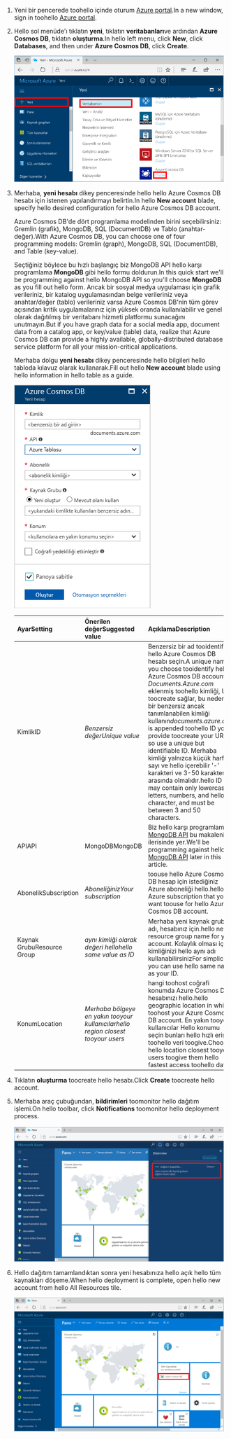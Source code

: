 1. <span data-ttu-id="8dcbe-101">Yeni bir pencerede toohello içinde oturum [Azure portal](https://portal.azure.com/).</span><span class="sxs-lookup"><span data-stu-id="8dcbe-101">In a new window, sign in toohello [Azure portal](https://portal.azure.com/).</span></span>
2. <span data-ttu-id="8dcbe-102">Hello sol menüde'ı tıklatın **yeni**, tıklatın **veritabanları**ve ardından **Azure Cosmos DB**, tıklatın **oluşturma**.</span><span class="sxs-lookup"><span data-stu-id="8dcbe-102">In hello left menu, click **New**, click **Databases**, and then under **Azure Cosmos DB**, click **Create**.</span></span>
   
   ![Merhaba daha Hizmetleri ve Azure Cosmos DB vurgulama Azure portal ekran görüntüsü](./media/cosmos-db-create-dbaccount-mongodb/create-nosql-db-databases-json-tutorial-1.png)

3. <span data-ttu-id="8dcbe-104">Merhaba, **yeni hesabı** dikey penceresinde hello hello Azure Cosmos DB hesabı için istenen yapılandırmayı belirtin.</span><span class="sxs-lookup"><span data-stu-id="8dcbe-104">In hello **New account** blade, specify hello desired configuration for hello Azure Cosmos DB account.</span></span> 

    <span data-ttu-id="8dcbe-105">Azure Cosmos DB'de dört programlama modelinden birini seçebilirsiniz: Gremlin (grafik), MongoDB, SQL (DocumentDB) ve Tablo (anahtar-değer).</span><span class="sxs-lookup"><span data-stu-id="8dcbe-105">With Azure Cosmos DB, you can choose one of four programming models: Gremlin (graph), MongoDB, SQL (DocumentDB), and Table (key-value).</span></span> 
       
    <span data-ttu-id="8dcbe-106">Seçtiğiniz böylece bu hızlı başlangıç biz MongoDB API hello karşı programlama **MongoDB** gibi hello formu doldurun.</span><span class="sxs-lookup"><span data-stu-id="8dcbe-106">In this quick start we'll be programming against hello MongoDB API so you'll choose **MongoDB** as you fill out hello form.</span></span> <span data-ttu-id="8dcbe-107">Ancak bir sosyal medya uygulaması için grafik verileriniz, bir katalog uygulamasından belge verileriniz veya anahtar/değer (tablo) verileriniz varsa Azure Cosmos DB'nin tüm görev açısından kritik uygulamalarınız için yüksek oranda kullanılabilir ve genel olarak dağıtılmış bir veritabanı hizmeti platformu sunacağını unutmayın.</span><span class="sxs-lookup"><span data-stu-id="8dcbe-107">But if you have graph data for a social media app, document data from a catalog app, or key/value (table) data, realize that Azure Cosmos DB can provide a highly available, globally-distributed database service platform for all your mission-critical applications.</span></span>

    <span data-ttu-id="8dcbe-108">Merhaba dolgu **yeni hesabı** dikey penceresinde hello bilgileri hello tabloda kılavuz olarak kullanarak.</span><span class="sxs-lookup"><span data-stu-id="8dcbe-108">Fill out hello **New account** blade using hello information in hello table as a guide.</span></span>
 
    ![Merhaba yeni Azure Cosmos DB dikey ekran görüntüsü](./media/cosmos-db-create-dbaccount-mongodb/create-nosql-db-databases-json-tutorial-2.png)
   
    <span data-ttu-id="8dcbe-110">Ayar</span><span class="sxs-lookup"><span data-stu-id="8dcbe-110">Setting</span></span>|<span data-ttu-id="8dcbe-111">Önerilen değer</span><span class="sxs-lookup"><span data-stu-id="8dcbe-111">Suggested value</span></span>|<span data-ttu-id="8dcbe-112">Açıklama</span><span class="sxs-lookup"><span data-stu-id="8dcbe-112">Description</span></span>
    ---|---|---
    <span data-ttu-id="8dcbe-113">Kimlik</span><span class="sxs-lookup"><span data-stu-id="8dcbe-113">ID</span></span>|<span data-ttu-id="8dcbe-114">*Benzersiz değer*</span><span class="sxs-lookup"><span data-stu-id="8dcbe-114">*Unique value*</span></span>|<span data-ttu-id="8dcbe-115">Benzersiz bir ad tooidentify hello Azure Cosmos DB hesabı seçin.</span><span class="sxs-lookup"><span data-stu-id="8dcbe-115">A unique name you choose tooidentify hello Azure Cosmos DB account.</span></span> <span data-ttu-id="8dcbe-116">*Documents.Azure.com* eklenmiş toohello kimliği, URI toocreate sağlar, bu nedenle bir benzersiz ancak tanımlanabilen kimliği kullanın</span><span class="sxs-lookup"><span data-stu-id="8dcbe-116">*documents.azure.com* is appended toohello ID you provide toocreate your URI, so use a unique but identifiable ID.</span></span> <span data-ttu-id="8dcbe-117">Merhaba kimliği yalnızca küçük harf, sayı ve hello içerebilir '-' karakteri ve 3-50 karakter arasında olmalıdır.</span><span class="sxs-lookup"><span data-stu-id="8dcbe-117">hello ID may contain only lowercase letters, numbers, and hello '-' character, and must be between 3 and 50 characters.</span></span>
    <span data-ttu-id="8dcbe-118">API</span><span class="sxs-lookup"><span data-stu-id="8dcbe-118">API</span></span>|<span data-ttu-id="8dcbe-119">MongoDB</span><span class="sxs-lookup"><span data-stu-id="8dcbe-119">MongoDB</span></span>|<span data-ttu-id="8dcbe-120">Biz hello karşı programlama [MongoDB API](../articles/documentdb/documentdb-protocol-mongodb.md) bu makalenin ilerisinde yer.</span><span class="sxs-lookup"><span data-stu-id="8dcbe-120">We'll be programming against hello [MongoDB API](../articles/documentdb/documentdb-protocol-mongodb.md) later in this article.</span></span>|
    <span data-ttu-id="8dcbe-121">Abonelik</span><span class="sxs-lookup"><span data-stu-id="8dcbe-121">Subscription</span></span>|<span data-ttu-id="8dcbe-122">*Aboneliğiniz*</span><span class="sxs-lookup"><span data-stu-id="8dcbe-122">*Your subscription*</span></span>|<span data-ttu-id="8dcbe-123">toouse hello Azure Cosmos DB hesap için istediğiniz Azure aboneliği hello.</span><span class="sxs-lookup"><span data-stu-id="8dcbe-123">hello Azure subscription that you want toouse for hello Azure Cosmos DB account.</span></span> 
    <span data-ttu-id="8dcbe-124">Kaynak Grubu</span><span class="sxs-lookup"><span data-stu-id="8dcbe-124">Resource Group</span></span>|<span data-ttu-id="8dcbe-125">*aynı kimliği olarak değeri hello*</span><span class="sxs-lookup"><span data-stu-id="8dcbe-125">*hello same value as ID*</span></span>|<span data-ttu-id="8dcbe-126">Merhaba yeni kaynak grubu adı, hesabınız için.</span><span class="sxs-lookup"><span data-stu-id="8dcbe-126">hello new resource group name for your account.</span></span> <span data-ttu-id="8dcbe-127">Kolaylık olması için kimliğinizi hello aynı adı kullanabilirsiniz</span><span class="sxs-lookup"><span data-stu-id="8dcbe-127">For simplicity, you can use hello same name as your ID.</span></span> 
    <span data-ttu-id="8dcbe-128">Konum</span><span class="sxs-lookup"><span data-stu-id="8dcbe-128">Location</span></span>|<span data-ttu-id="8dcbe-129">*Merhaba bölgeye en yakın tooyour kullanıcılar*</span><span class="sxs-lookup"><span data-stu-id="8dcbe-129">*hello region closest tooyour users*</span></span>|<span data-ttu-id="8dcbe-130">hangi toohost coğrafi konumda Azure Cosmos DB hesabınızı hello.</span><span class="sxs-lookup"><span data-stu-id="8dcbe-130">hello geographic location in which toohost your Azure Cosmos DB account.</span></span> <span data-ttu-id="8dcbe-131">En yakın tooyour kullanıcılar Hello konumu seçin bunları hello hızlı erişim toohello veri toogive.</span><span class="sxs-lookup"><span data-stu-id="8dcbe-131">Choose hello location closest tooyour users toogive them hello fastest access toohello data.</span></span>

4. <span data-ttu-id="8dcbe-132">Tıklatın **oluşturma** toocreate hello hesabı.</span><span class="sxs-lookup"><span data-stu-id="8dcbe-132">Click **Create** toocreate hello account.</span></span>
5. <span data-ttu-id="8dcbe-133">Merhaba araç çubuğundan, **bildirimleri** toomonitor hello dağıtım işlemi.</span><span class="sxs-lookup"><span data-stu-id="8dcbe-133">On hello toolbar, click **Notifications** toomonitor hello deployment process.</span></span>

    ![Dağıtım başlatıldı bildirimi](./media/cosmos-db-create-dbaccount-mongodb/azure-documentdb-nosql-notification.png)

6.  <span data-ttu-id="8dcbe-135">Hello dağıtım tamamlandıktan sonra yeni hesabınıza hello açık hello tüm kaynakları döşeme.</span><span class="sxs-lookup"><span data-stu-id="8dcbe-135">When hello deployment is complete, open hello new account from hello All Resources tile.</span></span> 

    ![Tüm kaynaklar döşeme hello DocumentDB hesabı](./media/cosmos-db-create-dbaccount-mongodb/azure-documentdb-all-resources.png)
